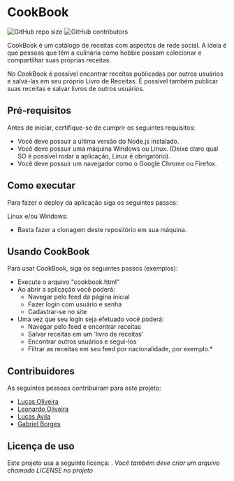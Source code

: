# CookBook

<!--- Exemplos de badges. Acesse https://shields.io para outras opções. Você pode querer incluir informações de dependencias, build, testes, licença, etc. --->
![GitHub repo size](https://img.shields.io/github/repo-size/hsborges/progweb-template)
![GitHub contributors](https://img.shields.io/github/contributors/hsborges/progweb-template)

CookBook é um catálogo de receitas com aspectos de rede social. A ideia é que pessoas que têm a culinária como hobbie possam colecionar e compartilhar suas próprias receitas.

No CookBook é possível encontrar receitas publicadas por outros usuários e salvá-las em seu próprio Livro de Receitas. É possível também publicar suas receitas e salvar livros de outros usuários.



## Pré-requisitos

Antes de iniciar, certifique-se de cumprir os seguintes requisitos:
<!--- Estes são alguns exemplos de requisitos. Adicione, duplique e remove como necessário --->
* Você deve possuir a última versão do Node.js instalado.
* Você deve possuir uma máquina Windows ou Linux. (Deixe claro qual SO é possível rodar a aplicação, Linux é obrigatório).
* Você deve possuir um navegador como o Google Chrome ou Firefox.

## Como executar

Para fazer o deploy da aplicação siga os seguintes passos:

Linux e/ou Windows:

* Basta fazer a clonagem deste repositório em sua máquina.



## Usando CookBook

Para usar CookBook, siga os seguintes passos (exemplos):

* Execute o arquivo "cookbook.html"
* Ao abrir a aplicação você poderá:
  * Navegar pelo feed da página inicial
  * Fazer login com usuário e senha
  * Cadastrar-se no site
* Uma vez que seu login seja efetuado você poderá:
  * Navegar pelo feed e encontrar receitas
  * Salvar receitas em um 'livro de receitas'
  * Encontrar outros usuários e seguí-los
  * Filtrar as receitas em seu feed por nacionalidade, por exemplo.*  

## Contribuidores

As seguintes pessoas contribuiram para este projeto:

* [Lucas Oliveira](https://github.com/meu_nome)
* [Leonardo Oliveira](https://github.com/meu_nome)
* [Lucas Avila](https://github.com/meu_nome)
* [Gabriel Borges](https://github.com/meu_nome)

## Licença de uso

<!--- Se não tiver certeza de qual, verifique este site: https://choosealicense.com/--->
Este projeto usa a seguinte licença: [<GNU Affero General Public License v3.0>](<https://www.gnu.org/licenses/agpl-3.0.pt-br.html>).
*Você também deve criar um arquivo chamado LICENSE no projeto*
